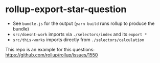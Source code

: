 # rollup-export-star-question

* See `bundle.js` for the output (`yarn build` runs rollup to produce the bundle)
* `src/doesnt-work` imports via `./selectors/index` and its `export *`
* `src/this-works` imports directly from `./selectors/calculation`

This repo is an example for this questions: https://github.com/rollup/rollup/issues/1550
